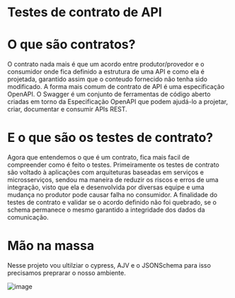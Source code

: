 # Testes de contrato de API

# O que são contratos?

 O contrato nada mais é que um acordo entre produtor/provedor e o consumidor onde fica definido a estrutura de uma API e como ela é projetada, garantido assim que o conteudo fornecido não tenha sido modificado. A forma mais comum de contrato de API é uma especificação OpenAPI. O Swagger é um conjunto de ferramentas de código aberto criadas em torno da Especificação OpenAPI que podem ajudá-lo a projetar, criar, documentar e consumir APIs REST.

 # E o que são os testes de contrato?

 Agora que entendemos o que é um contrato, fica mais facil de compreender como é feito o testes. Primeiramente os testes de contrato são voltado à aplicações com arquiteturas baseadas em serviços e microsserviços, sendou ma maneira de reduzir os riscos e erros de uma integração, visto que ela e desenvolvida por diversas equipe e uma mudança no produtor pode causar falha no consumidor. A finalidade do testes de contrato e validar se o acordo definido não foi quebrado, se o schema permanece o mesmo garantido a integridade dos dados da comunicação. 

# Mão na massa

Nesse projeto vou ultilziar o cypress, AJV e o JSONSchema para isso precisamos preprarar o nosso ambiente. 


![image](https://user-images.githubusercontent.com/105568405/187809878-c16f44c8-1f57-43ef-aee7-ccdd75c16847.png)
